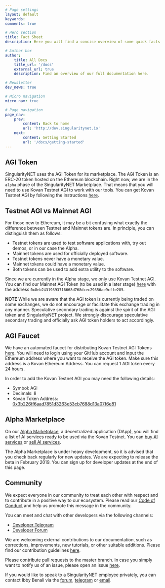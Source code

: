 ```yaml
---
# Page settings
layout: default
keywords:
comments: true

# Hero section
title: Fact Sheet
description: Here you will find a concise overview of some quick facts that you may need whilst working with SingularityNET tools.

# Author box
author:
    title: All Docs
    title_url: '/docs'
    external_url: true
    description: Find an overview of our full documentation here.

# Newsletter
dev_news: true

# Micro navigation
micro_nav: true

# Page navigation
page_nav:
    prev:
        content: Back to home
        url: 'http://dev.singularitynet.io'
    next:
        content: Getting Started
        url: '/docs/getting-started'
---
```


## AGI Token
SingularityNET uses the AGI Token for its marketplace. The AGI Token is an ERC-20 token hosted on the Ethereum blockchain. Right now, we are in the `alpha` phase of the SingularityNET Marketplace. That means that you will need to use Kovan Testnet AGI to work with our tools. You can get Kovan Testnet AGI by following the instructions [here](#agi-faucet).

## Testnet AGI vs Mainnet AGI
For those new to Ethereum, it may be a bit confusing what exactly the difference between Testnet and Mainnet tokens are. In principle, you can distinguish them as follows:
* Testnet tokens are used to test software applications with, try out demos, or in our case the Alpha.
* Mainnet tokens are used for officially deployed software.
* Testnet tokens never have a monetary value.
* Mainnet tokens could have a monetary value.
* Both tokens can be used to add extra utility to the software.

Since we are currently in the Alpha stage, we only use Kovan Testnet AGI. You can find our Mainnet AGI Token (to be used in a later stage) [here](https://etherscan.io/address/0x8eb24319393716668d768dcec29356ae9cffe285) with the address `0x8eb24319393716668d768dcec29356ae9cffe285`.

<div class="callout callout--warning">
    <p><strong>NOTE</strong> While we are aware that the AGI token is currently being traded on some exchanges, we do not encourage or facilitate this exchange trading in any manner. Speculative secondary trading is against the spirit of the AGI token and SingularityNET project. We strongly discourage speculative secondary trading and officially ask AGI token holders to act accordingly.</p>
</div>


## AGI Faucet
We have an automated faucet for distributing Kovan Testnet AGI Tokens [here](http://faucet.singularitynet.io). You will need to login using your GitHub account and input the Ethereum address where you want to receive the AGI token. Make sure this address is a Kovan Ethereum Address. You can request 1 AGI token every 24 hours.

In order to add the Kovan Testnet AGI you may need the following details:
* Symbol: AGI
* Decimals: 8
* Kovan Token Address: [0x3b226ff6aad7851d3263e53cb7688d13a07f6e81](https://kovan.etherscan.io/address/0x3b226ff6aad7851d3263e53cb7688d13a07f6e81)

## Alpha Marketplace
On our [Alpha Marketplace](http://alpha.singularitynet.io), a decentralized application (DApp), you will find a list of AI services ready to be used via the Kovan Testnet. You can [buy AI services](/docs/buyer) or [sell AI services](/docs/provider).

The Alpha Marketplace is under heavy development, so it is advised that you check back regularly for new updates. We are expecting to release the beta in February 2019. You can sign up for developer updates at the end of this page.

## Community
We expect everyone in our community to treat each other with respect and to contribute in a positive way to our ecosystem. Please read our [Code of Conduct](https://community.singularitynet.io/faq) and help us promote this message in the community.

You can meet and chat with other developers via the following channels:
* [Developer Telegram](https://t.me/AGIDevelopers)
* [Developer Forum](https://community.singularitynet.io/c/developers)

We are welcoming external contributions to our documentation, such as corrections, improvements, new tutorials, or other suitable additions. Please find our contribution guidelines [here](http://dev.singularitynet.io/contribute).

Please contribute pull requests to the master branch. In case you simply want to notify us of an issue, please open an issue [here](https://github.com/singnet/dev-portal/issues).

If you would like to speak to a SingularityNET employee privately, you can contact Ibby Benali via the [forum](https://community.singularitynet.io/u/ibby/), [telegram](http://t.me/ibbybenali) or [email](mailto:ibby@singularitynet.io).
